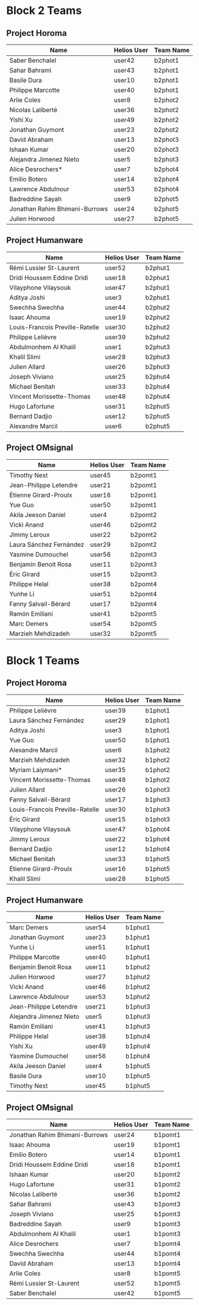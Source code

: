 # Block 2 Teams
## Project Horoma
Name | Helios User | Team Name
--- | --- | ---
Saber Benchalel | user42 | b2phot1
Sahar Bahrami | user43 | b2phot1
Basile Dura | user10 | b2phot1
Philippe Marcotte | user40 | b2phot1
Arlie Coles | user8 | b2phot2
Nicolas Laliberté | user36 | b2phot2
Yishi Xu | user49 | b2phot2
Jonathan Guymont | user23 | b2phot2
David Abraham | user13 | b2phot3
Ishaan Kumar | user20 | b2phot3
Alejandra Jimenez Nieto | user5 | b2phot3
Alice Desrochers* | user7 | b2phot4
Emilio Botero | user14 | b2phot4
Lawrence Abdulnour | user53 | b2phot4
Badreddine Sayah | user9 | b2phot5
Jonathan Rahim Bhimani-Burrows | user24 | b2phot5
Julien Horwood | user27 | b2phot5


## Project Humanware
Name | Helios User | Team Name
--- | --- | ---
Rémi Lussier St-Laurent | user52 | b2phut1
Dridi Houssem Eddine Dridi | user18 | b2phut1
Vilayphone Vilaysouk | user47 | b2phut1
Aditya Joshi | user3 | b2phut1
Swechha Swechha | user44 | b2phut2
Isaac Ahouma | user19 | b2phut2
Louis-Francois Preville-Ratelle | user30 | b2phut2
Philippe Lelièvre | user39 | b2phut2
Abdulmonhem Al Khalil | user1 | b2phut3
Khalil Slimi | user28 | b2phut3
Julien Allard | user26 | b2phut3
Joseph Viviano | user25 | b2phut4
Michael Benitah | user33 | b2phut4
Vincent Morissette-Thomas | user48 | b2phut4
Hugo Lafortune | user31 | b2phut5
Bernard Dadjio | user12 | b2phut5
Alexandre Marcil | user6 | b2phut5


## Project OMsignal
Name | Helios User | Team Name
--- | --- | ---
Timothy Nest | user45 | b2pomt1
Jean-Philippe Letendre | user21 | b2pomt1
Étienne Girard-Proulx | user16 | b2pomt1
Yue Guo | user50 | b2pomt1
Akila Jeeson Daniel | user4 | b2pomt2
Vicki Anand | user46 | b2pomt2
Jimmy Leroux | user22 | b2pomt2
Laura Sánchez Fernández | user29 | b2pomt2
Yasmine Dumouchel | user56 | b2pomt3
Benjamin Benoit Rosa | user11 | b2pomt3
Éric Girard | user15 | b2pomt3
Philippe Helal | user38 | b2pomt4
Yunhe Li | user51 | b2pomt4
Fanny Salvail-Bérard | user17 | b2pomt4
Ramón Emiliani | user41 | b2pomt5
Marc Demers | user54 | b2pomt5
Marzieh Mehdizadeh | user32 | b2pomt5


# Block 1 Teams
## Project Horoma
Name | Helios User | Team Name
--- | --- | ---
Philippe Lelièvre | user39 | b1phot1
Laura Sánchez Fernández | user29 | b1phot1
Aditya Joshi | user3 | b1phot1
Yue Guo | user50 | b1phot1
Alexandre Marcil | user6 | b1phot2
Marzieh Mehdizadeh | user32 | b1phot2
Myriam Laiymani* | user35 | b1phot2
Vincent Morissette-Thomas | user48 | b1phot2
Julien Allard | user26 | b1phot3
Fanny Salvail-Bérard | user17 | b1phot3
Louis-Francois Preville-Ratelle | user30 | b1phot3
Éric Girard | user15 | b1phot3
Vilayphone Vilaysouk | user47 | b1phot4
Jimmy Leroux | user22 | b1phot4
Bernard Dadjio | user12 | b1phot4
Michael Benitah | user33 | b1phot5
Étienne Girard-Proulx | user16 | b1phot5
Khalil Slimi | user28 | b1phot5


## Project Humanware
Name | Helios User | Team Name
--- | --- | ---
Marc Demers | user54 | b1phut1
Jonathan Guymont | user23 | b1phut1
Yunhe Li | user51 | b1phut1
Philippe Marcotte | user40 | b1phut1
Benjamin Benoit Rosa | user11 | b1phut2
Julien Horwood | user27 | b1phut2
Vicki Anand | user46 | b1phut2
Lawrence Abdulnour | user53 | b1phut2
Jean-Philippe Letendre | user21 | b1phut3
Alejandra Jimenez Nieto | user5 | b1phut3
Ramón Emiliani | user41 | b1phut3
Philippe Helal | user38 | b1phut4
Yishi Xu | user49 | b1phut4
Yasmine Dumouchel | user56 | b1phut4
Akila Jeeson Daniel | user4 | b1phut5
Basile Dura | user10 | b1phut5
Timothy Nest | user45 | b1phut5


## Project OMsignal
Name | Helios User | Team Name
--- | --- | ---
Jonathan Rahim Bhimani-Burrows | user24 | b1pomt1
Isaac Ahouma | user19 | b1pomt1
Emilio Botero | user14 | b1pomt1
Dridi Houssem Eddine Dridi | user18 | b1pomt1
Ishaan Kumar | user20 | b1pomt2
Hugo Lafortune | user31 | b1pomt2
Nicolas Laliberté | user36 | b1pomt2
Sahar Bahrami | user43 | b1pomt3
Joseph Viviano | user25 | b1pomt3
Badreddine Sayah | user9 | b1pomt3
Abdulmonhem Al Khalil | user1 | b1pomt3
Alice Desrochers | user7 | b1pomt4
Swechha Swechha | user44 | b1pomt4
David Abraham | user13 | b1pomt4
Arlie Coles | user8 | b1pomt5
Rémi Lussier St-Laurent | user52 | b1pomt5
Saber Benchalel | user42 | b1pomt5
